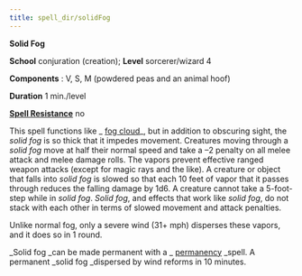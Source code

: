 ```yaml
---
title: spell_dir/solidFog
---
```

 **Solid Fog**

**School** conjuration (creation); **Level** sorcerer/wizard 4

**Components** : V, S, M (powdered peas and an animal hoof)

**Duration** 1 min./level

**[Spell Resistance](../glossary#_spell-resistance)** no

This spell functions like _ [fog cloud](fogCloud)_, but in addition to obscuring sight, the _solid fog_ is so thick that it impedes movement. Creatures moving through a _solid fog_ move at half their normal speed and take a –2 penalty on all melee attack and melee damage rolls. The vapors prevent effective ranged weapon attacks (except for magic rays and the like). A creature or object that falls into _solid fog_ is slowed so that each 10 feet of vapor that it passes through reduces the falling damage by 1d6. A creature cannot take a 5-foot-step while in _solid fog_. _Solid fog_, and effects that work like _solid fog_, do not stack with each other in terms of slowed movement and attack penalties.

Unlike normal fog, only a severe wind (31+ mph) disperses these vapors, and it does so in 1 round.

_Solid fog _can be made permanent with a _ [permanency](permanency#_permanency) _spell. A permanent _solid fog _dispersed by wind reforms in 10 minutes.

